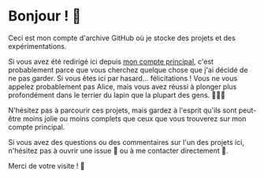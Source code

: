 # Bonjour ! 👋

Ceci est mon compte d'archive GitHub où je stocke des projets et des expérimentations. 

Si vous avez été redirigé ici depuis [mon compte principal](https://github.com/emilehiot), c'est probablement parce que vous cherchez quelque chose que j'ai décidé de ne pas garder.
Si vous êtes ici par hasard... félicitations ! Vous ne vous appelez probablement pas Alice, mais vous avez réussi à plonger plus profondément dans le terrier du lapin que la plupart des gens. 🎩🐱🍄

N'hésitez pas à parcourir ces projets, mais gardez à l'esprit qu'ils sont peut-être moins jolie ou moins complets que ceux que vous trouverez sur mon compte principal.

Si vous avez des questions ou des commentaires sur l'un des projets ici, n'hésitez pas à ouvrir une issue 📝 ou à me contacter directement 📧.

Merci de votre visite ! 🙏

